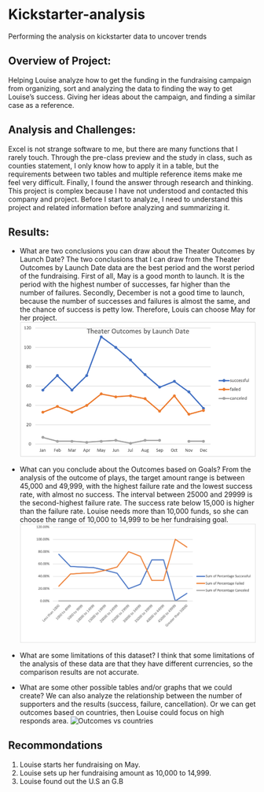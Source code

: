 # Kickstarter-analysis
Performing the analysis on kickstarter data to uncover trends

## Overview of Project:
Helping Louise analyze how to get the funding in the fundraising campaign from organizing, sort and analyzing the data to finding the way to get Louise’s success. Giving her ideas about the campaign, and finding a similar case as a reference.

## Analysis and Challenges:
Excel is not strange software to me, but there are many functions that I rarely touch. Through the pre-class preview and the study in class, such as counties statement, I only know how to apply it in a table, but the requirements between two tables and multiple reference items make me feel very difficult. Finally, I found the answer through research and thinking.
This project is complex because I have not understood and contacted this company and project. Before I start to analyze, I need to understand this project and related information before analyzing and summarizing it.

## Results:

* What are two conclusions you can draw about the Theater Outcomes by Launch Date?
The two conclusions that I can draw from the Theater Outcomes by Launch Date data are the best period and the worst period of the fundraising. First of all, May is a good month to launch. It is the period with the highest number of successes, far higher than the number of failures. Secondly, December is not a good time to launch, because the number of successes and failures is almost the same, and the chance of success is petty low. Therefore, Louis can choose May for her project. 
![image_name](Theater_Outcomes_vs_Launch.png)

* What can you conclude about the Outcomes based on Goals?
From the analysis of the outcome of plays, the target amount range is between 45,000 and 49,999, with the highest failure rate and the lowest success rate, with almost no success. The interval between 25000 and 29999 is the second-highest failure rate. The success rate below 15,000 is higher than the failure rate. Louise needs more than 10,000 funds, so she can choose the range of 10,000 to 14,999 to be her fundraising goal.
![image_name](Outcomes_vs_Goals.png)

* What are some limitations of this dataset?
I think that some limitations of the analysis of these data are that they have different currencies, so the comparison results are not accurate.

* What are some other possible tables and/or graphs that we could create?
We can also analyze the relationship between the number of supporters and the results (success, failure, cancellation). Or we can get outcomes based on countries, then Louise could focus on high responds area. 
![Outcomes vs countries](https://user-images.githubusercontent.com/95401877/147192457-c6bf6250-f8a4-4e9f-b472-3994f8b34849.png)

## Recommondations
1. Louise starts her fundraising on May.
2. Louise sets up her fundraising amount as 10,000 to 14,999.
3. Louise found out the U.S an G.B

